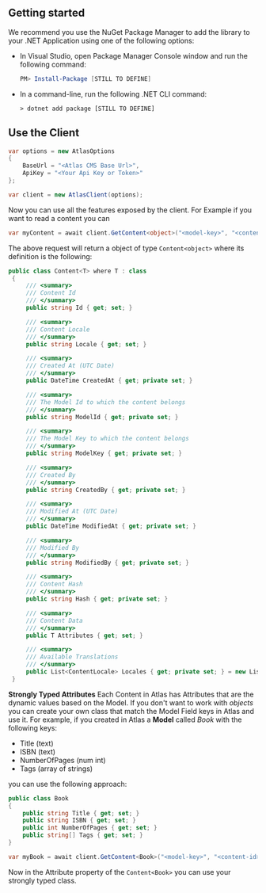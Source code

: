 ## Getting started

We recommend you use the NuGet Package Manager to add the library to your .NET Application using one of the following options:

- In Visual Studio, open Package Manager Console window and run the following command:

  ```powershell
  PM> Install-Package [STILL TO DEFINE]
  ```

- In a command-line, run the following .NET CLI command:

  ```console
  > dotnet add package [STILL TO DEFINE]
## Use the Client

```csharp
var options = new AtlasOptions 
{
    BaseUrl = "<Atlas CMS Base Url>",
	ApiKey = "<Your Api Key or Token>"
};

var client = new AtlasClient(options);
```
Now you can use all the features exposed by the client. For Example if you want to read a content you can

```csharp
var myContent = await client.GetContent<object>("<model-key>", "<content-id>");
```
The above request will return a object of type `Content<object>` where its definition is the following:

```csharp
public class Content<T> where T : class
 {
     /// <summary>
     /// Content Id
     /// </summary>
     public string Id { get; set; }

     /// <summary>
     /// Content Locale
     /// </summary>
     public string Locale { get; set; }

     /// <summary>
     /// Created At (UTC Date)
     /// </summary>
     public DateTime CreatedAt { get; private set; }

     /// <summary>
     /// The Model Id to which the content belongs
     /// </summary>
     public string ModelId { get; private set; }

     /// <summary>
     /// The Model Key to which the content belongs
     /// </summary>
     public string ModelKey { get; private set; }

     /// <summary>
     /// Created By
     /// </summary>
     public string CreatedBy { get; private set; }

     /// <summary>
     /// Modified At (UTC Date)
     /// </summary>
     public DateTime ModifiedAt { get; private set; }

     /// <summary>
     /// Modified By
     /// </summary>
     public string ModifiedBy { get; private set; }

     /// <summary>
     /// Content Hash
     /// </summary>
     public string Hash { get; private set; }

     /// <summary>
     /// Content Data
     /// </summary>
     public T Attributes { get; set; }

     /// <summary>
     /// Available Translations
     /// </summary>
     public List<ContentLocale> Locales { get; private set; } = new List<ContentLocale>();
 }
```
**Strongly Typed Attributes**
Each Content in Atlas has Attributes that are the dynamic values based on the Model.
If you don't want to work with *objects* you can create your own class that match the Model Field keys in Atlas and use it.
For example, if you created in Atlas a **Model** called *Book* with the following keys:

 - Title (text)
 - ISBN (text)
 - NumberOfPages (num int)
 - Tags (array of strings)

you can use the following approach:

```csharp
public class Book
{
	public string Title { get; set; }
	public string ISBN { get; set; }
	public int NumberOfPages { get; set; }
	public string[] Tags { get; set; }
}

var myBook = await client.GetContent<Book>("<model-key>", "<content-id>");
```
Now in the Attribute property of the `Content<Book>` you can use your strongly typed class.
